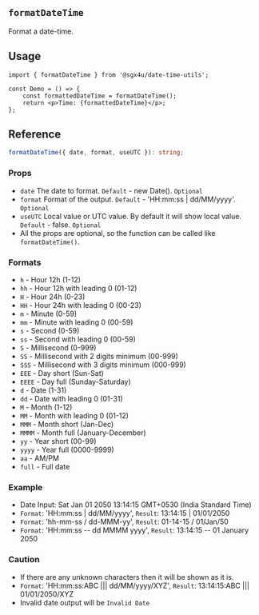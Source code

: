 ## `formatDateTime`

Format a date-time.

## Usage

```tsx
import { formatDateTime } from '@sgx4u/date-time-utils';

const Demo = () => {
	const formattedDateTime = formatDateTime();
	return <p>Time: {formattedDateTime}</p>;
};
```

## Reference

```ts
formatDateTime({ date, format, useUTC }): string;
```

### Props

-   `date` The date to format. `Default` - new Date(). `Optional`
-   `format` Format of the output. `Default` - 'HH:mm:ss | dd/MM/yyyy'. `Optional`
-   `useUTC` Local value or UTC value. By default it will show local value. `Default` - false. `Optional`
-   All the props are optional, so the function can be called like `formatDateTime()`.

### Formats

-   `h` - Hour 12h (1-12)
-   `hh` - Hour 12h with leading 0 (01-12)
-   `H` - Hour 24h (0-23)
-   `HH` - Hour 24h with leading 0 (00-23)
-   `m` - Minute (0-59)
-   `mm` - Minute with leading 0 (00-59)
-   `s` - Second (0-59)
-   `ss` - Second with leading 0 (00-59)
-   `S` - Millisecond (0-999)
-   `SS` - Millisecond with 2 digits minimum (00-999)
-   `SSS` - Millisecond with 3 digits minimum (000-999)
-   `EEE` - Day short (Sun-Sat)
-   `EEEE` - Day full (Sunday-Saturday)
-   `d` - Date (1-31)
-   `dd` - Date with leading 0 (01-31)
-   `M` - Month (1-12)
-   `MM` - Month with leading 0 (01-12)
-   `MMM` - Month short (Jan-Dec)
-   `MMMM` - Month full (January-December)
-   `yy` - Year short (00-99)
-   `yyyy` - Year full (0000-9999)
-   `aa` - AM/PM
-   `full` - Full date

### Example

-   Date Input: Sat Jan 01 2050 13:14:15 GMT+0530 (India Standard Time)
-   `Format`: 'HH:mm:ss | dd/MM/yyyy', `Result`: 13:14:15 | 01/01/2050
-   `Format`: 'hh-mm-ss / dd-MMM-yy', `Result`: 01-14-15 / 01/Jan/50
-   `Format`: 'HH:mm:ss -- dd MMMM yyyy', `Result`: 13:14:15 -- 01 January 2050

### Caution

-   If there are any unknown characters then it will be shown as it is.
-   `Format`: 'HH:mm:ss:ABC ||| dd/MM/yyyy/XYZ', `Result`: 13:14:15:ABC ||| 01/01/2050/XYZ
-   Invalid date output will be `Invalid Date`

